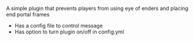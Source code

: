 A simple plugin that prevents players from using eye of enders and placing end portal frames
- Has a config file to control message
- Has option to turn plugin on/off in config.yml
